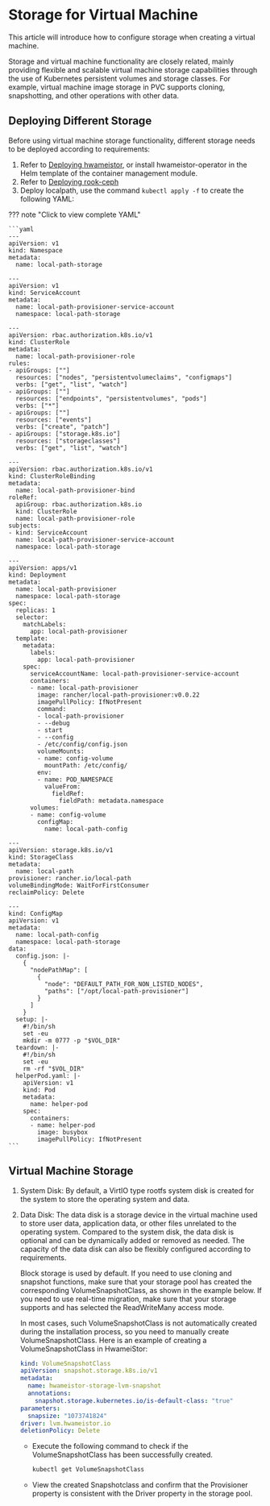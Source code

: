 # Storage for Virtual Machine

This article will introduce how to configure storage when creating a virtual machine.

Storage and virtual machine functionality are closely related, mainly providing flexible and scalable virtual machine storage capabilities through the use of Kubernetes persistent volumes and storage classes.
For example, virtual machine image storage in PVC supports cloning, snapshotting, and other operations with other data.

## Deploying Different Storage

Before using virtual machine storage functionality, different storage needs to be deployed according to requirements:

1. Refer to [Deploying hwameistor](https://hwameistor.io/cn/docs/category/installation),
   or install hwameistor-operator in the Helm template of the container management module.
2. Refer to [Deploying rook-ceph](https://rook.io/docs/rook/latest-release/Getting-Started/quickstart/)
3. Deploy localpath, use the command `kubectl apply -f` to create the following YAML:

??? note "Click to view complete YAML"

    ```yaml
    ---
    apiVersion: v1
    kind: Namespace
    metadata:
      name: local-path-storage

    ---
    apiVersion: v1
    kind: ServiceAccount
    metadata:
      name: local-path-provisioner-service-account
      namespace: local-path-storage

    ---
    apiVersion: rbac.authorization.k8s.io/v1
    kind: ClusterRole
    metadata:
      name: local-path-provisioner-role
    rules:
    - apiGroups: [""]
      resources: ["nodes", "persistentvolumeclaims", "configmaps"]
      verbs: ["get", "list", "watch"]
    - apiGroups: [""]
      resources: ["endpoints", "persistentvolumes", "pods"]
      verbs: ["*"]
    - apiGroups: [""]
      resources: ["events"]
      verbs: ["create", "patch"]
    - apiGroups: ["storage.k8s.io"]
      resources: ["storageclasses"]
      verbs: ["get", "list", "watch"]

    ---
    apiVersion: rbac.authorization.k8s.io/v1
    kind: ClusterRoleBinding
    metadata:
      name: local-path-provisioner-bind
    roleRef:
      apiGroup: rbac.authorization.k8s.io
      kind: ClusterRole
      name: local-path-provisioner-role
    subjects:
    - kind: ServiceAccount
      name: local-path-provisioner-service-account
      namespace: local-path-storage

    ---
    apiVersion: apps/v1
    kind: Deployment
    metadata:
      name: local-path-provisioner
      namespace: local-path-storage
    spec:
      replicas: 1
      selector:
        matchLabels:
          app: local-path-provisioner
      template:
        metadata:
          labels:
            app: local-path-provisioner
        spec:
          serviceAccountName: local-path-provisioner-service-account
          containers:
          - name: local-path-provisioner
            image: rancher/local-path-provisioner:v0.0.22
            imagePullPolicy: IfNotPresent
            command:
            - local-path-provisioner
            - --debug
            - start
            - --config
            - /etc/config/config.json
            volumeMounts:
            - name: config-volume
              mountPath: /etc/config/
            env:
            - name: POD_NAMESPACE
              valueFrom:
                fieldRef:
                  fieldPath: metadata.namespace
          volumes:
          - name: config-volume
            configMap:
              name: local-path-config

    ---
    apiVersion: storage.k8s.io/v1
    kind: StorageClass
    metadata:
      name: local-path
    provisioner: rancher.io/local-path
    volumeBindingMode: WaitForFirstConsumer
    reclaimPolicy: Delete

    ---
    kind: ConfigMap
    apiVersion: v1
    metadata:
      name: local-path-config
      namespace: local-path-storage
    data:
      config.json: |-
        {
          "nodePathMap": [
            {
              "node": "DEFAULT_PATH_FOR_NON_LISTED_NODES",
              "paths": ["/opt/local-path-provisioner"]
            }
          ]
        }
      setup: |-
        #!/bin/sh
        set -eu
        mkdir -m 0777 -p "$VOL_DIR"
      teardown: |-
        #!/bin/sh
        set -eu
        rm -rf "$VOL_DIR"
      helperPod.yaml: |-
        apiVersion: v1
        kind: Pod
        metadata:
          name: helper-pod
        spec:
          containers:
          - name: helper-pod
            image: busybox
            imagePullPolicy: IfNotPresent
    ```

## Virtual Machine Storage

1. System Disk: By default, a VirtIO type rootfs system disk is created for the system to store the operating system and data.

2. Data Disk: The data disk is a storage device in the virtual machine used to store user data, application data, or other files unrelated to the operating system. Compared to the system disk, the data disk is optional and can be dynamically added or removed as needed. The capacity of the data disk can also be flexibly configured according to requirements.

    Block storage is used by default. If you need to use cloning and snapshot functions, make sure that your storage pool has created the corresponding VolumeSnapshotClass, as shown in the example below. If you need to use real-time migration, make sure that your storage supports and has selected the ReadWriteMany access mode.

    In most cases, such VolumeSnapshotClass is not automatically created during the installation process, so you need to manually create VolumeSnapshotClass.
    Here is an example of creating a VolumeSnapshotClass in HwameiStor:

    ```yaml
    kind: VolumeSnapshotClass
    apiVersion: snapshot.storage.k8s.io/v1
    metadata:
      name: hwameistor-storage-lvm-snapshot
      annotations:
        snapshot.storage.kubernetes.io/is-default-class: "true"
    parameters:
      snapsize: "1073741824"
    driver: lvm.hwameistor.io
    deletionPolicy: Delete
    ```

    - Execute the following command to check if the VolumeSnapshotClass has been successfully created.

        ```sh
        kubectl get VolumeSnapshotClass
        ```

    - View the created Snapshotclass and confirm that the Provisioner property is consistent with the Driver property in the storage pool.
